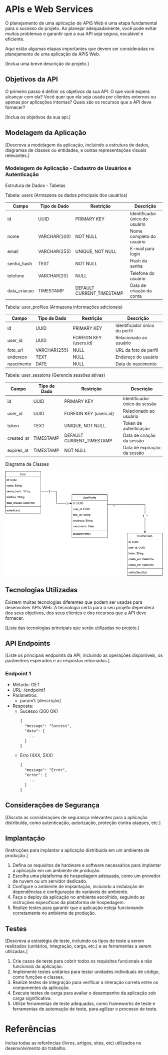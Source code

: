 # APIs e Web Services

O planejamento de uma aplicação de APIS Web é uma etapa fundamental para o sucesso do projeto. Ao planejar adequadamente, você pode evitar muitos problemas e garantir que a sua API seja segura, escalável e eficiente.

Aqui estão algumas etapas importantes que devem ser consideradas no planejamento de uma aplicação de APIS Web.

[Inclua uma breve descrição do projeto.]

## Objetivos da API

O primeiro passo é definir os objetivos da sua API. O que você espera alcançar com ela? Você quer que ela seja usada por clientes externos ou apenas por aplicações internas? Quais são os recursos que a API deve fornecer?

[Inclua os objetivos da sua api.]


## Modelagem da Aplicação
[Descreva a modelagem da aplicação, incluindo a estrutura de dados, diagramas de classes ou entidades, e outras representações visuais relevantes.]

### Modelagem de Aplicação - Cadastro de Usuários e Autenticação

Estrutura de Dados - Tabelas

Tabela: users (Armazena os dados principais dos usuários)

| Campo       | Tipo de Dado       | Restrição               | Descrição                        |
|------------|------------------|-----------------------|--------------------------------|
| id         | UUID             | PRIMARY KEY           | Identificador único do usuário  |
| nome       | VARCHAR(100)     | NOT NULL              | Nome completo do usuário        |
| email      | VARCHAR(255)     | UNIQUE, NOT NULL      | E-mail para login               |
| senha_hash | TEXT             | NOT NULL              | Hash da senha                   |
| telefone   | VARCHAR(20)      | NULL                  | Telefone do usuário             |
| data_criacao | TIMESTAMP      | DEFAULT CURRENT_TIMESTAMP | Data de criação da conta |

Tabela: user_profiles (Armazena informações adicionais)

| Campo       | Tipo de Dado       | Restrição               | Descrição                          |
|------------|------------------|-----------------------|--------------------------------|
| id         | UUID             | PRIMARY KEY           | Identificador único do perfil  |
| user_id    | UUID             | FOREIGN KEY (users.id) | Relacionado ao usuário           |
| foto_url   | VARCHAR(255)     | NULL                  | URL da foto de perfil           |
| endereco   | TEXT             | NULL                  | Endereço do usuário             |
| nascimento | DATE             | NULL                  | Data de nascimento              |

Tabela: user_sessions (Gerencia sessões ativas)

| Campo       | Tipo de Dado       | Restrição               | Descrição                        |
|------------|------------------|-----------------------|--------------------------------|
| id         | UUID             | PRIMARY KEY           | Identificador único da sessão  |
| user_id    | UUID             | FOREIGN KEY (users.id) | Relacionado ao usuário          |
| token      | TEXT             | UNIQUE, NOT NULL      | Token de autenticação           |
| created_at | TIMESTAMP        | DEFAULT CURRENT_TIMESTAMP | Data de criação da sessão  |
| expires_at | TIMESTAMP        | NOT NULL              | Data de expiração da sessão |

Diagrama de Classes 

![arq](img/cadastro_de_usuarios.drawio.png)

## Tecnologias Utilizadas

Existem muitas tecnologias diferentes que podem ser usadas para desenvolver APIs Web. A tecnologia certa para o seu projeto dependerá dos seus objetivos, dos seus clientes e dos recursos que a API deve fornecer.

[Lista das tecnologias principais que serão utilizadas no projeto.]

## API Endpoints

[Liste os principais endpoints da API, incluindo as operações disponíveis, os parâmetros esperados e as respostas retornadas.]

### Endpoint 1
- Método: GET
- URL: /endpoint1
- Parâmetros:
  - param1: [descrição]
- Resposta:
  - Sucesso (200 OK)
    ```
    {
      "message": "Success",
      "data": {
        ...
      }
    }
    ```
  - Erro (4XX, 5XX)
    ```
    {
      "message": "Error",
      "error": {
        ...
      }
    }
    ```

## Considerações de Segurança

[Discuta as considerações de segurança relevantes para a aplicação distribuída, como autenticação, autorização, proteção contra ataques, etc.]

## Implantação

[Instruções para implantar a aplicação distribuída em um ambiente de produção.]

1. Defina os requisitos de hardware e software necessários para implantar a aplicação em um ambiente de produção.
2. Escolha uma plataforma de hospedagem adequada, como um provedor de nuvem ou um servidor dedicado.
3. Configure o ambiente de implantação, incluindo a instalação de dependências e configuração de variáveis de ambiente.
4. Faça o deploy da aplicação no ambiente escolhido, seguindo as instruções específicas da plataforma de hospedagem.
5. Realize testes para garantir que a aplicação esteja funcionando corretamente no ambiente de produção.

## Testes

[Descreva a estratégia de teste, incluindo os tipos de teste a serem realizados (unitários, integração, carga, etc.) e as ferramentas a serem utilizadas.]

1. Crie casos de teste para cobrir todos os requisitos funcionais e não funcionais da aplicação.
2. Implemente testes unitários para testar unidades individuais de código, como funções e classes.
3. Realize testes de integração para verificar a interação correta entre os componentes da aplicação.
4. Execute testes de carga para avaliar o desempenho da aplicação sob carga significativa.
5. Utilize ferramentas de teste adequadas, como frameworks de teste e ferramentas de automação de teste, para agilizar o processo de teste.

# Referências

Inclua todas as referências (livros, artigos, sites, etc) utilizados no desenvolvimento do trabalho.
